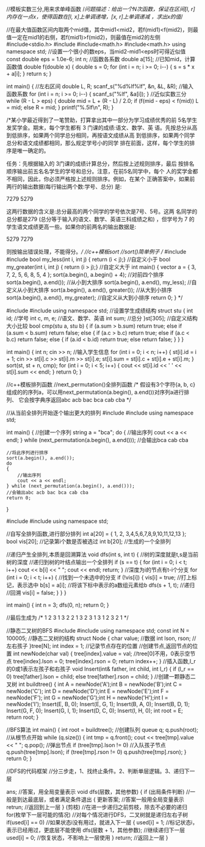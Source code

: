 //模板实数三分,用来求单峰函数
/*问题描述：给出一个N次函数，保证在区间[l, r]内存在一点x，使得函数在[l, x]上单调递增，[x, r]上单调递减
，求出x的值*/

//在最大值函数区间内取两个mid值，其中mid1<mid2，若f(mid1)<f(mid2)，则最值一定在mid1的右侧，若f(mid1)>f(mid2)，则最值在mid2的左侧
#include<stdio.h>
#include<iostream>
#include<math.h>
#include<math.h>
using namespace std;
//设置一个很小的数eps，当mid2-mid1<eps时可得近似值
const double eps = 1.0e-6;
int n;
//函数各系数
double a[15];
//已知mid，计算函数值
double f(double x)
{
	double s = 0;
	for (int i = n; i >= 0; i--)
	{
		s = s * x + a[i];
	}
	return s;
}

int main()
{
	//左右区间
	double L, R;
	scanf_s("%d%lf%lf", &n, &L, &R);
	//输入函数系数
	for (int i = n; i >= 0; i--)
	{
		scanf_s("%lf", &a[i]);
	}
	//近似实数三分
	while (R - L > eps)
	{
		double mid = L + (R - L) / 2.0;
		if (f(mid - eps) < f(mid))
			L = mid;
		else
			R = mid;
	}
	printf("%.5lf\n", R);
}

/*某小学最近得到了一笔赞助，打算拿出其中一部分为学习成绩优秀的前 
5名学生发奖学金。期末，每个学生都有 3 门课的成绩:语文、数学、英
语。先按总分从高到低排序，如果两个同学总分相同，再按语文成绩从高
到低排序，如果两个同学总分和语文成绩都相同，那么规定学号小的同学 
排在前面，这样，每个学生的排序是唯一确定的。

任务：先根据输入的 3门课的成绩计算总分，然后按上述规则排序，最后
按排名顺序输出前五名名学生的学号和总分。注意，在前5名同学中，每个
人的奖学金都不相同，因此，你必须严格按上述规则排序。例如，在某个
正确答案中，如果前两行的输出数据(每行输出两个数:学号、总分) 是:

7279
5279

这两行数据的含义是:总分最高的两个同学的学号依次是7号、5号。这两
名同学的总分都是279 (总分等于输入的语文、数学、英语三科成绩之和)
，但学号为 7 的学生语文成绩更高一些。如果你的前两名的输出数据是:

5279
7279

则按输出错误处理，不能得分。*/
//c++模板sort
//sort()简单例子
/*
#include<algorithm>
#include<vector>
bool my_less(int i, int j) { return (i < j);}	//自定义小于
bool my_greater(int i, int j) { return (i > j);}	//自定义大于
int main()
{
	vector<int> a = { 3, 7, 2, 5, 6, 8, 5, 4 };
	sort(a.begin(), a.begin() + 4);	//对前四个排序
	sort(a.begin(), a.end());	//从小到大排序
	sort(a.begin(), a.end(), my_less);	//自定义从小到大排序
	sort(a.begin(), a.end(), greater<int>());	//从大到小排序
	sort(a.begin(), a.end(), my_greater);	//自定义从大到小排序
	return 0;
}
*/

#include<iostream>
#include<algorithm>
using namespace std;
//设置学生成绩结构
struct stu {
	int id;		//学号
	int c, m, e;	//语文、数学、英语
	int sum;	//总分
}st[305];
//自定义结构大小比较
bool cmp(stu a, stu b)
{
	if (a.sum > b.sum)
		return true;
	else if (a.sum < b.sum)
		return false;
	else
	{
		if (a.c > b.c)
			return true;
		else if (a.c < b.c)
			return false;
		else
		{
			if (a.id < b.id)
				return true;
			else
				return false;
		}
	}
}

int main()
{
	int n;
	cin >> n;
	//输入学生信息
	for (int i = 0; i < n; i++)
	{
		st[i].id = i + 1;
		cin >> st[i].c >> st[i].m >> st[i].e;
		st[i].sum = st[i].c + st[i].e + st[i].m;
	}
	sort(st, st + n, cmp);
	for (int i = 0; i < 5; i++)
	{
		cout << st[i].id << ' ' << st[i].sum << endl;
	}
	return 0;
}





//c++模板排列函数
//next_permutation()全排列函数
/*
假设有3个字符{a, b, c}组成的的序列a，可以用next_permutation(a.begin(), a.end())对序列a进行排列、
它会按字典序返回abc acb bac bca cab cba
*/

//从当前全排列开始逐个输出更大的排列
#include<iostream>
#include<algorithm>
using namespace std;

int main()
{
	//创建一个序列
	string a = "bca";
	do
	{
		//输出序列
		cout << a << endl;
	} while (next_permutation(a.begin(), a.end()));
	//会输出bca	cab	cba

	//将此序列进行排序
	sort(a.begin(), a.end());
	do
	{
		//输出序列
		cout << a << endl;
	} while (next_permutation(a.begin(), a.end()));
	//会输出abc acb bac bca cab cba
	return 0;
}





#include<iostream>
#include<algorithm>
using namespace std;

//自写全排列函数,进行部分排列
int a[20] = { 1, 2, 3,4,5,6,7,8,9,10,11,12,13 };
bool vis[20];	//记录第i个数是否被选过
int b[20];	//生成的一个全排列

//递归产生全排列,本质是回溯算法
void dfs(int s, int t)
{
	//树的深度就是t,s是当前树的深度
	//递归到树的叶结点输出一个全排列
	if (s == t)
	{
		for (int i = 0; i < t; i++)
			cout << b[i] << " ";
		cout << endl;
		return;
	}
	//深度为i的节点有t-i个分支
	for (int i = 0; i < t; i++)
	{
		//找到一个未选中的分支
		if (!vis[i])
		{
			vis[i] = true;	//打上标记，表示选中
			b[s] = a[i];	//将该下标中表示的a数组元素给b
			dfs(s + 1, t);	//递归
			//回溯
			vis[i] = false;
		}
	}
}

int main()
{
	int n = 3;
	dfs(0, n);
	return 0;
}

//最后生成为
/*
1 2 3
1 3 2
2 1 3
2 3 1
3 1 2
3 2 1
*/







//静态二叉树的BFS
#include<iostream>
#include<queue>
using namespace std;
const int N = 100005;
//静态二叉树的结构
struct Node
{
	char value;	//数据
	int lson, rson;	//左右孩子
}tree[N];
int index = 1;	//记录节点存在的位置
//创建节点,返回节点的位置
int newNode(char val)
{
	tree[index].value = val;	//tree[0]不用，0表示空节点
	tree[index].lson = 0;
	tree[index].rson = 0;
	return index++;
}
//插入函数,l_r的0或1表示左孩子和右孩子
void Insert(int& father, int child, int l_r)
{
	if (l_r == 0)
		tree[father].lson = child;
	else
		tree[father].rson = child;
}
//创建一颗静态二叉树
int buildtree()
{
	int A = newNode('A');int B = newNode('B');int C = newNode('C');
	int D = newNode('D');int E = newNode('E');int F = newNode('F');
	int G = newNode('G');int H = newNode('H');int I = newNode('I');
	Insert(E, B, 0);	Insert(E, G, 1);
	Insert(B, A, 0);	Insert(B, D, 1);
	Insert(G, F, 0);	Insert(G, I, 1);
	Insert(D, C, 0);	Insert(I, H, 0);
	int root = E;
	return root;
}

//BFS算法
int main()
{
	int root = buildtree();
	//创建队列
	queue<int> q;
	q.push(root);	//从根节点开始
	while (q.size())
	{
		int tmp = q.front();
		cout << tree[tmp].value << " ";
		q.pop();	//弹出节点
		if (tree[tmp].lson != 0)	//入队孩子节点
			q.push(tree[tmp].lson);
		if (tree[tmp].rson != 0)
			q.push(tree[tmp].rson);
	}
	return 0;
}







//DFS的代码框架
//分三步走，1、找终止条件。2、判断单层逻辑。3、递归下一层

ans;	//答案，用全局变量表示
void dfs(层数，其他参数)
{
	if (出局条件判断)	//一般是到达最底层，或者满足条件退出
	{
		更新答案;	//答案一般用全局变量表示
		retrun;		//返回到上一层
	}
	(剪枝)	//在进一步递归之前剪枝，除去不必要的递归
	for(枚举下一层可能的情况)	//对每个情况进行DFS，二叉树就是递归左右子树
		if(used[i] == 0)	//如果状态i没有用过，就进入下一层
		{
			used[i] = 1;	//标记状态i，表示已经用过，更底层不能使用
			dfs(层数 + 1，其他参数);	//继续递归下一层
			used[i] = 0;	//恢复状态，不影响上一层使用
		}
	return;		//返回上一层
}
